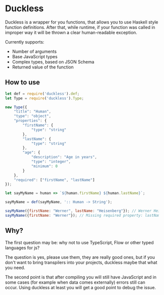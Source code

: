 # Duckless

Duckless is a wrapper for you functions, that allows you to use Haskell style function definitions.
After that, while runtime, if your function was called in improper way it will be thrown a clear human-readable exception.

Currently supports:
* Number of arguments
* Base JavaScript types
* Complex types, based on JSON Schema
* Returned value of the function

## How to use

```javascript
let def = require('duckless').def;
let Type = require('duckless').Type;

new Type({
	"title": "Human",
	"type": "object",
	"properties": {
		"firstName": {
			"type": "string"
		},
		"lastName": {
			"type": "string"
		},
		"age": {
			"description": "Age in years",
			"type": "integer",
			"minimum": 0
		}
	},
	"required": ["firstName", "lastName"]
});

let sayMyName = human => `${human.firstName} ${human.lastName}`;

sayMyName = def(sayMyName, ':: Human -> String');

sayMyName({firstName: "Werner", lastName: "Heisenberg"}); // Werner Heisenberg
sayMyName({firstName: "Werner"}); // Missing required property: lastName in 1 argument "Human"

```

## Why?

The first question may be: why not to use TypeScript, Flow or other typed languages for js?

The question is yes, please use them, they are really good ones, but if you don't want to bring transpilers into
your projects, duckless maybe that what you need.

The second point is that after compiling you will still have JavaScript and in some cases
(for example when data comes externally) errors still can occur.
 Using duckless at least you will get a good point to debug the issue.
